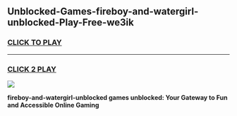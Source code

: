 
## Unblocked-Games-fireboy-and-watergirl-unblocked-Play-Free-we3ik
<h3>
<a href="https://premium76.site?title=fireboy-and-watergirl-unblocked&ref=10A">CLICK TO PLAY</a></h3>
<hr>

<h3>
<a href="https://premium76.site?title=fireboy-and-watergirl-unblocked&ref=10A">CLICK 2 PLAY</a>
  
</h3>

<a href="https://premium76.site?title=fireboy-and-watergirl-unblocked&ref=10A"><img src="https://clearcache.store/games.png"></a>


**fireboy-and-watergirl-unblocked games unblocked: Your Gateway to Fun and Accessible Online Gaming**
